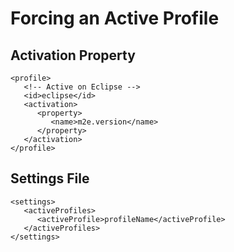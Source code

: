 # Forcing an Active Profile

## Activation Property

```markup
<profile>
   <!-- Active on Eclipse -->
   <id>eclipse</id>
   <activation>
      <property>
         <name>m2e.version</name>
      </property>
   </activation>
</profile>
```

## Settings File

```markup
<settings>
   <activeProfiles>
      <activeProfile>profileName</activeProfile>
   </activeProfiles>
</settings>
```

